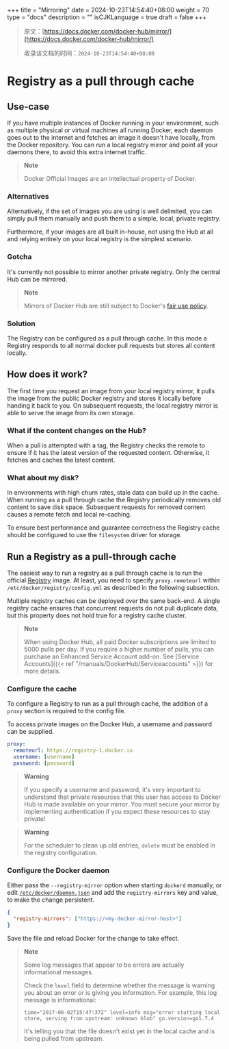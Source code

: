 +++
title = "Mirroring"
date = 2024-10-23T14:54:40+08:00
weight = 70
type = "docs"
description = ""
isCJKLanguage = true
draft = false
+++

> 原文：[https://docs.docker.com/docker-hub/mirror/](https://docs.docker.com/docker-hub/mirror/)
>
> 收录该文档的时间：`2024-10-23T14:54:40+08:00`

# Registry as a pull through cache

## Use-case

If you have multiple instances of Docker running in your environment, such as multiple physical or virtual machines all running Docker, each daemon goes out to the internet and fetches an image it doesn't have locally, from the Docker repository. You can run a local registry mirror and point all your daemons there, to avoid this extra internet traffic.

> **Note**
>
> 
>
> Docker Official Images are an intellectual property of Docker.

### Alternatives

Alternatively, if the set of images you are using is well delimited, you can simply pull them manually and push them to a simple, local, private registry.

Furthermore, if your images are all built in-house, not using the Hub at all and relying entirely on your local registry is the simplest scenario.

### Gotcha

It's currently not possible to mirror another private registry. Only the central Hub can be mirrored.

> **Note**
>
> 
>
> Mirrors of Docker Hub are still subject to Docker's [fair use policy](https://docs.docker.com/docker-hub/download-rate-limit/#fair-use).

### Solution

The Registry can be configured as a pull through cache. In this mode a Registry responds to all normal docker pull requests but stores all content locally.

## How does it work?

The first time you request an image from your local registry mirror, it pulls the image from the public Docker registry and stores it locally before handing it back to you. On subsequent requests, the local registry mirror is able to serve the image from its own storage.

### What if the content changes on the Hub?

When a pull is attempted with a tag, the Registry checks the remote to ensure if it has the latest version of the requested content. Otherwise, it fetches and caches the latest content.

### What about my disk?

In environments with high churn rates, stale data can build up in the cache. When running as a pull through cache the Registry periodically removes old content to save disk space. Subsequent requests for removed content causes a remote fetch and local re-caching.

To ensure best performance and guarantee correctness the Registry cache should be configured to use the `filesystem` driver for storage.

## Run a Registry as a pull-through cache

The easiest way to run a registry as a pull through cache is to run the official [Registry](https://hub.docker.com/_/registry) image. At least, you need to specify `proxy.remoteurl` within `/etc/docker/registry/config.yml` as described in the following subsection.

Multiple registry caches can be deployed over the same back-end. A single registry cache ensures that concurrent requests do not pull duplicate data, but this property does not hold true for a registry cache cluster.

> **Note**
>
> 
>
> When using Docker Hub, all paid Docker subscriptions are limited to 5000 pulls per day. If you require a higher number of pulls, you can purchase an Enhanced Service Account add-on. See [Service Accounts]({{< ref "/manuals/DockerHub/Serviceaccounts" >}}) for more details.

### Configure the cache

To configure a Registry to run as a pull through cache, the addition of a `proxy` section is required to the config file.

To access private images on the Docker Hub, a username and password can be supplied.



```yaml
proxy:
  remoteurl: https://registry-1.docker.io
  username: [username]
  password: [password]
```

> **Warning**
>
> 
>
> If you specify a username and password, it's very important to understand that private resources that this user has access to Docker Hub is made available on your mirror. You must secure your mirror by implementing authentication if you expect these resources to stay private!

> **Warning**
>
> 
>
> For the scheduler to clean up old entries, `delete` must be enabled in the registry configuration.

### Configure the Docker daemon

Either pass the `--registry-mirror` option when starting `dockerd` manually, or edit [`/etc/docker/daemon.json`](https://docs.docker.com/reference/cli/dockerd/#daemon-configuration-file) and add the `registry-mirrors` key and value, to make the change persistent.



```json
{
  "registry-mirrors": ["https://<my-docker-mirror-host>"]
}
```

Save the file and reload Docker for the change to take effect.

> **Note**
>
> 
>
> Some log messages that appear to be errors are actually informational messages.
>
> Check the `level` field to determine whether the message is warning you about an error or is giving you information. For example, this log message is informational:
>
> 
>
> ```text
> time="2017-06-02T15:47:37Z" level=info msg="error statting local store, serving from upstream: unknown blob" go.version=go1.7.4
> ```
>
> It's telling you that the file doesn't exist yet in the local cache and is being pulled from upstream.
